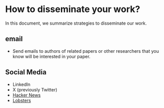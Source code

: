 # How to disseminate your work?

In this document, we summarize strategies to disseminate our work.

## email

- Send emails to authors of related papers or other researchers that you know will be interested in your paper.

## Social Media

- LinkedIn
- X (previously Twitter)
- [Hacker News](https://news.ycombinator.com/)
- [Lobsters](https://lobste.rs/)
